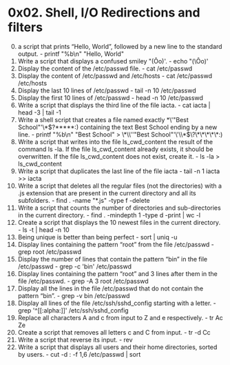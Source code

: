 # 0x02. Shell, I/O Redirections and filters
0. a script that prints “Hello, World”, followed by a new line to the standard output. - printf "%b\n" "Hello, World"
1. Write a script that displays a confused smiley "(Ôo)'. - echo \"\(\Ôo\)\'
2. Display the content of the /etc/passwd file. - cat /etc/passwd
3. Display the content of /etc/passwd and /etc/hosts - cat /etc/passwd /etc/hosts
4. Display the last 10 lines of /etc/passwd - tail -n 10 /etc/passwd
5. Display the first 10 lines of /etc/passwd - head -n 10 /etc/passwd
6. Write a script that displays the third line of the file iacta. - cat  iacta | head -3 | tail -1
7. Write a shell script that creates a file named exactly \*\\'"Best School"\'\\*$\?\*\*\*\*\*:) containing the text Best School ending by a new line. - printf "%b\n" "Best School" > \\\*\\\\\''"Best School"'\\\'\\\\\*\$\\\?\\\*\\\*\\\*\\\*\\\*\:\)
8. Write a script that writes into the file ls_cwd_content the result of the command ls -la. If the file ls_cwd_content already exists, it should be overwritten. If the file ls_cwd_content does not exist, create it. - ls -la > ls_cwd_content
9. Write a script that duplicates the last line of the file iacta - tail -n 1 iacta >> iacta
10. Write a script that deletes all the regular files (not the directories) with a .js extension that are present in the current directory and all its subfolders. - find . -name "*.js" -type f -delete
11. Write a script that counts the number of directories and sub-directories in the current directory. - find . -mindepth 1 -type d -print | wc -l
12. Create a script that displays the 10 newest files in the current directory. - ls -t | head -n 10
13. Being unique is better than being perfect - sort | uniq -u
14. Display lines containing the pattern “root” from the file /etc/passwd - grep root /etc/passwd
15. Display the number of lines that contain the pattern “bin” in the file /etc/passwd - grep -c 'bin' /etc/passwd
16. Display lines containing the pattern “root” and 3 lines after them in the file /etc/passwd. - grep -A 3 root /etc/passwd
17. Display all the lines in the file /etc/passwd that do not contain the pattern “bin”. - grep -v bin /etc/passwd
18. Display all lines of the file /etc/ssh/sshd_config starting with a letter. - grep '^[[:alpha:]]' /etc/ssh/sshd_config
19. Replace all characters A and c from input to Z and e respectively. - tr Ac Ze
20. Create a script that removes all letters c and C from input. - tr -d Cc
21. Write a script that reverse its input. - rev
22. Write a script that displays all users and their home directories, sorted by users. - cut -d : -f 1,6 /etc/passwd | sort


